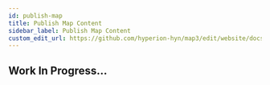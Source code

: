 ```yaml
---
id: publish-map
title: Publish Map Content
sidebar_label: Publish Map Content
custom_edit_url: https://github.com/hyperion-hyn/map3/edit/website/docs/publish-map.md
---
```


## Work In Progress...